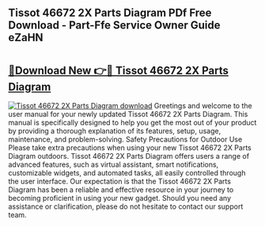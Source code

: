 ## Tissot 46672 2X Parts Diagram PDf Free Download - Part-Ffe Service Owner Guide eZaHN

# <h2><a href="http://dft8uv7.blite.top/?on=Tissot+46672+2X+Parts+Diagram">🔗Download New 👉🔴 Tissot 46672 2X Parts Diagram</a></h2>

[![Tissot 46672 2X Parts Diagram download](https://i.imgur.com/lujVjoI.png)](http://dft8uv7.blite.top/?on=Tissot+46672+2X+Parts+Diagram)
Greetings and welcome to the user manual for your newly updated Tissot 46672 2X Parts Diagram. This manual is specifically designed to help you get the most out of your product by providing a thorough explanation of its features, setup, usage, maintenance, and problem-solving. Safety Precautions for Outdoor Use Please take extra precautions when using your new Tissot 46672 2X Parts Diagram outdoors. Tissot 46672 2X Parts Diagram offers users a range of advanced features, such as virtual assistant, smart notifications, customizable widgets, and automated tasks, all easily controlled through the user interface. Our expectation is that the Tissot 46672 2X Parts Diagram has been a reliable and effective resource in your journey to becoming proficient in using your new gadget. Should you need any assistance or clarification, please do not hesitate to contact our support team.

